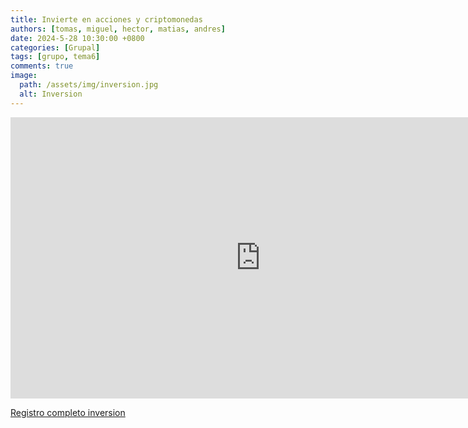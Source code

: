 ```yaml
---
title: Invierte en acciones y criptomonedas
authors: [tomas, miguel, hector, matias, andres]
date: 2024-5-28 10:30:00 +0800
categories: [Grupal]
tags: [grupo, tema6]
comments: true
image:
  path: /assets/img/inversion.jpg
  alt: Inversion
---
```


<iframe title='Registro inversion animado' style='height: 450px; width: 800px;' frameBorder='0' src='https://livingcharts.com/embedded/wyDZdHRd6uR0CQCYNIAR?loop=1&controls=0'></iframe>


[Registro completo inversion](/assets/img/inversion.htm)
